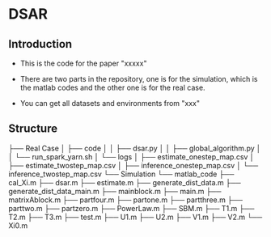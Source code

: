 # DSAR

## Introduction

- This is the code for the paper "xxxxx"

- There are two parts in the repository, one is for the simulation, which is the matlab codes and the other one is for the real case.

- You can get all datasets and environments from "xxx"

## Structure

├── Real Case
│   ├── code
│   │   ├── dsar.py
│   │   ├── global_algorithm.py
│   │   └── run_spark_yarn.sh
│   └── logs
│       ├── estimate_onestep_map.csv
│       ├── estimate_twostep_map.csv
│       ├── inference_onestep_map.csv
│       └── inference_twostep_map.csv
└── Simulation
    └── matlab_code
        ├── cal_Xi.m
        ├── dsar.m
        ├── estimate.m
        ├── generate_dist_data.m
        ├── generate_dist_data_main.m
        ├── mainblock.m
        ├── main.m
        ├── matrixAblock.m
        ├── partfour.m
        ├── partone.m
        ├── partthree.m
        ├── parttwo.m
        ├── partzero.m
        ├── PowerLaw.m
        ├── SBM.m
        ├── T1.m
        ├── T2.m
        ├── T3.m
        ├── test.m
        ├── U1.m
        ├── U2.m
        ├── V1.m
        ├── V2.m
        └── Xi0.m

